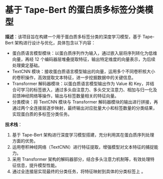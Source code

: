 # 基于 Tape-Bert 的蛋白质多标签分类模型

**描述**：该项目旨在构建一个用于蛋白质多标签分类的深度学习模型，基于 Tape-Bert 架构进行设计与优化，具体包含以下内容：
- 蛋白质语言模型模块：以蛋白质序列作为输入，通过嵌入层将序列转化为低维向量，再经 12 个编码器层堆叠提取特征，输出特定维度的向量表示，为后续处理奠定基础。
- TextCNN 模块：接收蛋白质语言模型输出的向量，运用多个不同卷积核大小的卷积操作，高效提取文本特征，进一步挖掘数据中的关键信息。
- Transformer 解码器模块：以蛋白质语言模型输出作为 Value 和 Key，并结合可学习的标签嵌入，通过多头自注意力、多头交叉注意力、相加与归一化及前馈神经网络等操作，输出与标签数量相关的特征向量。
- 分类模块：将 TextCNN 模块与 Transformer 解码器模块的输出进行拼接，再通过两个全连接层逐步映射，最终输出对应批量大小和标签数量的分类结果，实现蛋白质的多标签分类任务。

**技术栈**：
1. 基于 Tape-Bert 架构进行深度学习模型搭建，充分利用其在蛋白质序列处理方面的优势。
2. 运用卷积神经网络（TextCNN）进行特征提取，增强模型对文本特征的捕捉能力。
3. 采用 Transformer 架构的解码器部分，结合多头注意力机制等，有效处理特征信息，提升模型性能。
4. 通过全连接层实现最终的分类任务，将特征映射到具体的分类标签上 。 
